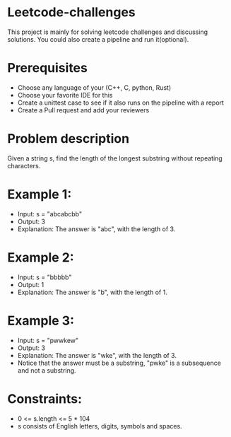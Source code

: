 # Leetcode-challenges
  This project is mainly for solving leetcode challenges and discussing solutions. You could also create a pipeline and run it(optional).

# Prerequisites
  * Choose any language of your (C++, C, python, Rust)
  * Choose your favorite IDE for this
  * Create a unittest case to see if it also runs on the pipeline with a report
  * Create a Pull request and add your reviewers

# Problem description
  Given a string s, find the length of the longest substring without repeating characters.

# Example 1:
  * Input: s = "abcabcbb"
  * Output: 3
  * Explanation: The answer is "abc", with the length of 3.

# Example 2:
  * Input: s = "bbbbb"
  * Output: 1
  * Explanation: The answer is "b", with the length of 1.
    
# Example 3:

  * Input: s = "pwwkew"
  * Output: 3
  * Explanation: The answer is "wke", with the length of 3.
  * Notice that the answer must be a substring, "pwke" is a subsequence and not a substring.

# Constraints:
  * 0 <= s.length <= 5 * 104
  * s consists of English letters, digits, symbols and spaces.
